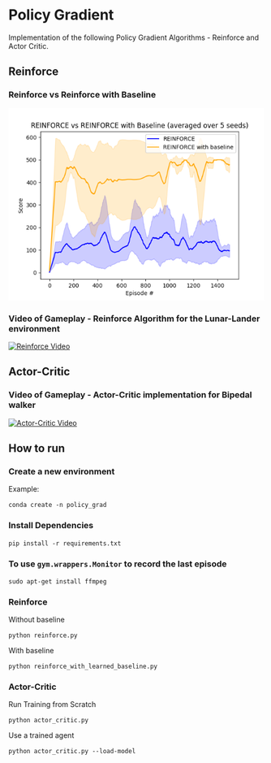 # Policy Gradient
Implementation of the following Policy Gradient Algorithms - Reinforce and Actor Critic.
## Reinforce
### Reinforce vs Reinforce with Baseline
![Rewards Per Episode](./questions/question2/q2_reinforce_with_baseline.png)
### Video of Gameplay - Reinforce Algorithm for the Lunar-Lander environment
[![Reinforce Video](http://img.youtube.com/vi/_nrSvgQYAl4/0.jpg)](https://youtu.be/_nrSvgQYAl4 "Reinforce Algorithm for the Lunar-Lander environment")

## Actor-Critic
### Video of Gameplay - Actor-Critic implementation for Bipedal walker
[![Actor-Critic Video](http://img.youtube.com/vi/4G7x6_DeoTA/0.jpg)](https://youtu.be/4G7x6_DeoTA "Actor-Critic implementation for Bipedal walker")

## How to run
### Create a new environment
Example: 
```
conda create -n policy_grad
``` 

### Install Dependencies
```
pip install -r requirements.txt
```
### To use `gym.wrappers.Monitor` to record the last episode
```
sudo apt-get install ffmpeg
```
### Reinforce
Without baseline
```
python reinforce.py
```

With baseline
```
python reinforce_with_learned_baseline.py
```
### Actor-Critic 
Run Training from Scratch
```
python actor_critic.py
```
Use a trained agent
```
python actor_critic.py --load-model
```
